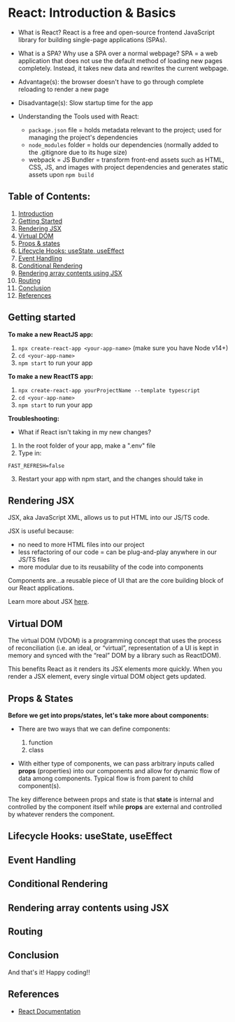 # React: Introduction & Basics
- What is React?
React is a free and open-source frontend JavaScript library for building single-page applications (SPAs).

- What is a SPA? Why use a SPA over a normal webpage?
SPA = a web application that does not use the default method of loading new pages completely. Instead, it takes new data and rewrites the current webpage.
- Advantage(s): the browser doesn't have to go through complete reloading to render a new page
- Disadvantage(s): Slow startup time for the app

- Understanding the Tools used with React:
    - ```package.json``` file = holds metadata relevant to the project; used for managing the project's dependencies
    - ```node_modules``` folder = holds our dependencies (normally added to the .gitignore due to its huge size)
    - webpack = JS Bundler = transform front-end assets such as HTML, CSS, JS, and images with project dependencies and generates static assets upon ```npm build```

## Table of Contents:
1. [Introduction](#react)
2. [Getting Started](#getting-started)
3. [Rendering JSX](#rendering-jsx)
4. [Virtual DOM](#virtual-dom)
5. [Props & states](#props--states)
6. [Lifecycle Hooks: useState, useEffect](#lifecycle-hooks-usestate-useeffect)
7. [Event Handling](#event-handling)
8. [Conditional Rendering](#conditional-rendering)
9. [Rendering array contents using JSX](#rendering-array-contents-using-jsx)
10. [Routing](#routing)
11. [Conclusion](#conclusion)
12. [References](#references)

## Getting started
**To make a new ReactJS app:**
1. ```npx create-react-app <your-app-name>``` (make sure you have Node v14+)
2. ```cd <your-app-name>```
3. ```npm start``` to run your app

**To make a new ReactTS app:**
1. ```npx create-react-app yourProjectName --template typescript```
2. ```cd <your-app-name>```
3. ```npm start``` to run your app

**Troubleshooting:**
- What if React isn't taking in my new changes?
1. In the root folder of your app, make a ".env" file
2. Type in:
```
FAST_REFRESH=false
```
3. Restart your app with npm start, and the changes should take in

## Rendering JSX
JSX, aka JavaScript XML, allows us to put HTML into our JS/TS code.

JSX is useful because:
- no need to more HTML files into our project 
- less refactoring of our code = can be plug-and-play anywhere in our JS/TS files
- more modular due to its reusability of the code into components

Components are...a reusable piece of UI that are the core building block of our React applications.

Learn more about JSX [here](https://reactjs.org/docs/introducing-jsx.html).

## Virtual DOM
The virtual DOM (VDOM) is a programming concept that uses the process of reconciliation (i.e. an ideal, or “virtual”, representation of a UI is kept in memory and synced with the “real” DOM by a library such as ReactDOM).

This benefits React as it renders its JSX elements more quickly. When you render a JSX element, every single virtual DOM object gets updated.

## Props & States
**Before we get into props/states, let's take more about components:**
- There are two ways that we can define components:
    1. function
    2. class

- With either type of components, we can pass arbitrary inputs called **props** (properties) into our components and allow for dynamic flow of data among components. Typical flow is from parent to child component(s).

The key difference between props and state is that **state** is internal and controlled by the component itself while **props** are external and controlled by whatever renders the component.

## Lifecycle Hooks: useState, useEffect
## Event Handling
## Conditional Rendering
## Rendering array contents using JSX
## Routing

## Conclusion
And that's it! Happy coding!!

## References
- [React Documentation](https://reactjs.org/docs/getting-started.html)